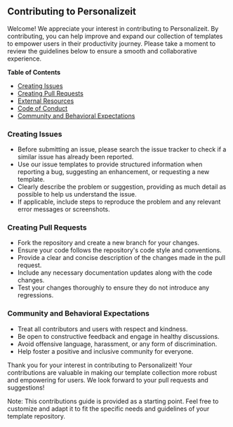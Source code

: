 ## Contributing to Personalizeit

Welcome! We appreciate your interest in contributing to Personalizeit. By contributing, you can help improve and expand our collection of templates to empower users in their productivity journey. Please take a moment to review the guidelines below to ensure a smooth and collaborative experience.

**Table of Contents**
- [Creating Issues](#creating-issues)
- [Creating Pull Requests](#creating-pull-requests)
- [External Resources](#external-resources)
- [Code of Conduct](#code-of-conduct)
- [Community and Behavioral Expectations](#community-and-behavioral-expectations)

### Creating Issues
- Before submitting an issue, please search the issue tracker to check if a similar issue has already been reported.
- Use our issue templates to provide structured information when reporting a bug, suggesting an enhancement, or requesting a new template.
- Clearly describe the problem or suggestion, providing as much detail as possible to help us understand the issue.
- If applicable, include steps to reproduce the problem and any relevant error messages or screenshots.

### Creating Pull Requests
- Fork the repository and create a new branch for your changes.
- Ensure your code follows the repository's code style and conventions.
- Provide a clear and concise description of the changes made in the pull request.
- Include any necessary documentation updates along with the code changes.
- Test your changes thoroughly to ensure they do not introduce any regressions.

### Community and Behavioral Expectations
- Treat all contributors and users with respect and kindness.
- Be open to constructive feedback and engage in healthy discussions.
- Avoid offensive language, harassment, or any form of discrimination.
- Help foster a positive and inclusive community for everyone.

Thank you for your interest in contributing to Personalizeit! Your contributions are valuable in making our template collection more robust and empowering for users. We look forward to your pull requests and suggestions!

Note: This contributions guide is provided as a starting point. Feel free to customize and adapt it to fit the specific needs and guidelines of your template repository.
